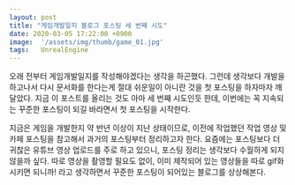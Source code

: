 ```yaml
---
layout: post
title: "게임개발일지 블로그 포스팅 세 번째 시도"
date: 2020-03-05 17:22:00 +0900
image:  '/assets/img/thumb/game_01.jpg'
tags:   UnrealEngine
---
```


오래 전부터 게임개발일지를 작성해야겠다는 생각을 하곤했다. 그런데 생각보다 개발을 하고나서 다시 문서화를 한다는게 절대 쉬운일이 아니란 것을 첫 포스팅을 하자마자 깨달았다. 지금 이 포스트를 올리는 것도 아마 세 번째 시도인듯 한데, 이번에는 꼭 지속되는 꾸준한 포스팅이 되길 바라면서 첫 포스팅을 시작한다.

지금은 게임을 개발한지 약 반년 이상이 지난 상태이므로, 이전에 작업했던 작업 영상 및 카페 포스팅을 참고해서 과거의 포스팅부터 정리하고자 한다. 요즘에는 포스팅보다 더 귀찮은 유튜브 영상 업로드를 주로 하고 있으니, 포스팅 정리는 생각보다 수월하게 되지 않을까 싶다. 따로 영상을 촬영할 필요도 없이, 이미 제작되어 있는 영상들을 따로 gif화 시키면 되니까! 라고 생각하면서 꾸준한 포스팅이 되어있는 블로그를 상상해본다.
